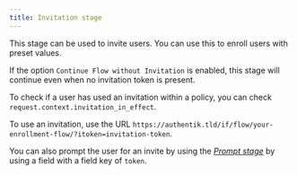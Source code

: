 ```yaml
---
title: Invitation stage
---
```


This stage can be used to invite users. You can use this to enroll users with preset values.

If the option `Continue Flow without Invitation` is enabled, this stage will continue even when no invitation token is present.

To check if a user has used an invitation within a policy, you can check `request.context.invitation_in_effect`.

To use an invitation, use the URL `https://authentik.tld/if/flow/your-enrollment-flow/?itoken=invitation-token`.

You can also prompt the user for an invite by using the [*Prompt stage*](../prompt/) by using a field with a field key of `token`.
